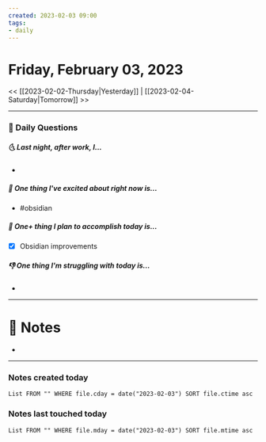 ```yaml
---
created: 2023-02-03 09:00
tags:
- daily
---
```


# Friday, February 03, 2023

<< [[2023-02-02-Thursday|Yesterday]] | [[2023-02-04-Saturday|Tomorrow]] >>

---
### 📅 Daily Questions
##### 🌜 Last night, after work, I...
- 

##### 🙌 One thing I've excited about right now is...
- #obsidian

##### 🚀 One+ thing I plan to accomplish today is...
- [x] Obsidian improvements

##### 👎 One thing I'm struggling with today is...
- 

---
# 📝 Notes
- 

---
### Notes created today
```dataview
List FROM "" WHERE file.cday = date("2023-02-03") SORT file.ctime asc
```

### Notes last touched today
```dataview
List FROM "" WHERE file.mday = date("2023-02-03") SORT file.mtime asc
```

